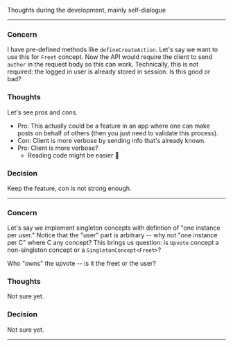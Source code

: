 Thoughts during the development, mainly self-dialogue

---

### Concern
I have pre-defined methods like `defineCreateAction`. Let's say we want to use this for `Freet` concept. Now the API would require the client to send `author` in the request body so this can work. Technically, this is not required: the logged in user is already stored in session. Is this good or bad?

### Thoughts
Let's see pros and cons.
- Pro: This actually could be a feature in an app where one can make posts on behalf of others (then you just need to validate this process).
- Con: Client is more verbose by sending info that's already known.
- Pro: Client is more verbose?
  - Reading code might be easier 🧐

### Decision
Keep the feature, con is not strong enough.

---

### Concern
Let's say we implement singleton concepts with defintion of "one instance per user." Notice that the "user" part is arbitrary -- why not "one instance per C" where C any concept? This brings us question: is `Upvote` concept a non-singleton concept or a `SingletonConcept<Freet>`?

Who "owns" the upvote -- is it the freet or the user?

### Thoughts
Not sure yet.

### Decision
Not sure yet.

---